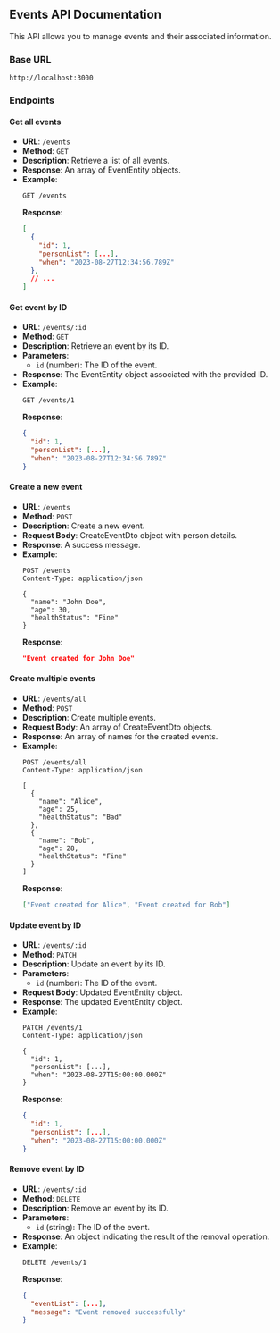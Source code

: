 ## Events API Documentation

This API allows you to manage events and their associated information.

### Base URL

`http://localhost:3000`

### Endpoints

#### Get all events

- **URL**: `/events`
- **Method**: `GET`
- **Description**: Retrieve a list of all events.
- **Response**: An array of EventEntity objects.
- **Example**:
  ```http
  GET /events
  ```
  **Response**:
  ```json
  [
    {
      "id": 1,
      "personList": [...],
      "when": "2023-08-27T12:34:56.789Z"
    },
    // ...
  ]
  ```

#### Get event by ID

- **URL**: `/events/:id`
- **Method**: `GET`
- **Description**: Retrieve an event by its ID.
- **Parameters**:
  - `id` (number): The ID of the event.
- **Response**: The EventEntity object associated with the provided ID.
- **Example**:
  ```http
  GET /events/1
  ```
  **Response**:
  ```json
  {
    "id": 1,
    "personList": [...],
    "when": "2023-08-27T12:34:56.789Z"
  }
  ```

#### Create a new event

- **URL**: `/events`
- **Method**: `POST`
- **Description**: Create a new event.
- **Request Body**: CreateEventDto object with person details.
- **Response**: A success message.
- **Example**:
  ```http
  POST /events
  Content-Type: application/json

  {
    "name": "John Doe",
    "age": 30,
    "healthStatus": "Fine"
  }
  ```
  **Response**:
  ```json
  "Event created for John Doe"
  ```

#### Create multiple events

- **URL**: `/events/all`
- **Method**: `POST`
- **Description**: Create multiple events.
- **Request Body**: An array of CreateEventDto objects.
- **Response**: An array of names for the created events.
- **Example**:
  ```http
  POST /events/all
  Content-Type: application/json

  [
    {
      "name": "Alice",
      "age": 25,
      "healthStatus": "Bad"
    },
    {
      "name": "Bob",
      "age": 28,
      "healthStatus": "Fine"
    }
  ]
  ```
  **Response**:
  ```json
  ["Event created for Alice", "Event created for Bob"]
  ```

#### Update event by ID

- **URL**: `/events/:id`
- **Method**: `PATCH`
- **Description**: Update an event by its ID.
- **Parameters**:
  - `id` (number): The ID of the event.
- **Request Body**: Updated EventEntity object.
- **Response**: The updated EventEntity object.
- **Example**:
  ```http
  PATCH /events/1
  Content-Type: application/json

  {
    "id": 1,
    "personList": [...],
    "when": "2023-08-27T15:00:00.000Z"
  }
  ```
  **Response**:
  ```json
  {
    "id": 1,
    "personList": [...],
    "when": "2023-08-27T15:00:00.000Z"
  }
  ```

#### Remove event by ID

- **URL**: `/events/:id`
- **Method**: `DELETE`
- **Description**: Remove an event by its ID.
- **Parameters**:
  - `id` (string): The ID of the event.
- **Response**: An object indicating the result of the removal operation.
- **Example**:
  ```http
  DELETE /events/1
  ```
  **Response**:
  ```json
  {
    "eventList": [...],
    "message": "Event removed successfully"
  }
  ```
